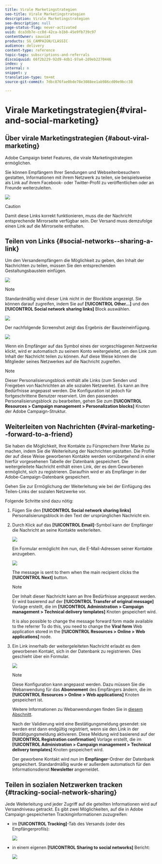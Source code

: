 ```yaml
---
title: Virale Marketingstrategien
seo-title: Virale Marketingstrategien
description: Virale Marketingstrategien
seo-description: null
page-status-flag: never-activated
uuid: dca3db7e-cc8d-42ca-b1b8-45e9fb739c97
contentOwner: sauviat
products: SG_CAMPAIGN/CLASSIC
audience: delivery
content-type: reference
topic-tags: subscriptions-and-referrals
discoiquuid: 66f2b229-92d9-4db1-97a4-2d9eb2270446
index: y
internal: n
snippet: y
translation-type: tm+mt
source-git-commit: 7dbc876fae0bde78e3088ee1ab986cd09e9bcc38

---
```



# Virale Marketingstrategien{#viral-and-social-marketing}

## Über virale Marketingstrategien {#about-viral-marketing}

Adobe Campaign bietet Features, die virale Marketingstrategien ermöglichen.

Sie können Empfängern Ihrer Sendungen und Webseitenbesuchern gestatten, Informationen mit ihrem Netzwerk zu teilen, sie beispielsweise als Link auf ihrem Facebook- oder Twitter-Profil zu veröffentlichen oder an Freunde weiterzuleiten.

![](assets/s_ncs_user_viral_icons.png)

>[!CAUTION]
>
>Damit diese Links korrekt funktionieren, muss die der Nachricht entsprechende Mirrorseite verfügbar sein. Der Versand muss demzufolge einen Link auf die Mirrorseite enthalten.

## Teilen von Links {#social-networks--sharing-a-link}

Um den Versandempfängern die Möglichkeit zu geben, den Inhalt der Nachrichten zu teilen, müssen Sie den entsprechenden Gestaltungsbaustein einfügen.

![](assets/s_ncs_user_viral_add_link.png)

>[!NOTE]
>
>Standardmäßig wird dieser Link nicht in der Blockliste angezeigt. Sie können darauf zugreifen, indem Sie auf **[!UICONTROL Other...]** und den **[!UICONTROL Social network sharing links]** Block auswählen.

![](assets/s_ncs_user_viral_add_link_via_others.png)

Der nachfolgende Screenshot zeigt das Ergebnis der Bausteineinfügung.

![](assets/s_ncs_user_viral_add_link_rendering.png)

Wenn ein Empfänger auf das Symbol eines der vorgeschlagenen Netzwerke klickt, wird er automatisch zu seinem Konto weitergeleitet, um den Link zum Inhalt der Nachricht teilen zu können. Auf diese Weise können die Mitglieder seines Netzwerkes auf die Nachricht zugreifen.

>[!NOTE]
>
>Dieser Personalisierungsblock enthält alle Links (zum Senden und Freigeben von Nachrichten an alle sozialen Netzwerke). Es kann an Ihre Bedürfnisse angepasst werden. Die Konfiguration ist jedoch für fortgeschrittene Benutzer reserviert. Um den passenden Personalisierungsblock zu bearbeiten, gehen Sie zum **[!UICONTROL Resources > Campaign management > Personalization blocks]** Knoten der Adobe Campaign-Struktur.

## Weiterleiten von Nachrichten {#viral-marketing--forward-to-a-friend}

Sie haben die Möglichkeit, Ihre Kontakte zu Fürsprechern Ihrer Marke zu machen, indem Sie die Weiterleitung der Nachrichten gestatten. Die Profile der auf diese Weise geworbenen Kontakte werden vorrübergehend in einer hierfür vorgesehenen Tabelle der Datenbank gespeichert. Die weitergeleitete Nachricht enthält einen Link, der es dem Geworbenen ermöglicht, sich zu registrieren. Daraufhin wird er als Empfänger in der Adobe-Campaign-Datenbank gespeichert.

Gehen Sie zur Ermöglichung der Weiterleitung wie bei der Einfügung des Teilen-Links der sozialen Netzwerke vor.

Folgende Schritte sind dazu nötig:

1. Fügen Sie den **[!UICONTROL Social network sharing links]** Personalisierungsblock in den Text der ursprünglichen Nachricht ein.
1. Durch Klick auf das **[!UICONTROL Email]**-Symbol kann der Empfänger die Nachricht an seine Kontakte weiterleiten.

   ![](assets/s_ncs_user_viral_email_link.png)

   Ein Formular ermöglicht ihm nun, die E-Mail-Adressen seiner Kontakte anzugeben.

   ![](assets/s_ncs_user_viral_email_msg.png)

   The message is sent to them when the main recipient clicks the **[!UICONTROL Next]** button.

   >[!NOTE]
   >
   >Der Inhalt dieser Nachricht kann an Ihre Bedürfnisse angepasst werden. Er wird basierend auf der **[!UICONTROL Transfer of original message]** Vorlage erstellt, die im **[!UICONTROL Administration > Campaign management > Technical delivery templates]** Knoten gespeichert wird.
   >
   >It is also possible to change the message forward form made available to the referrer To do this, you need to change the **Viral form** Web application stored in the **[!UICONTROL Resources > Online > Web applications]** node.

1. Ein Link innerhalb der weitergeleiteten Nachricht erlaubt es dem geworbenen Kontakt, sich in der Datenbank zu registrieren. Dies geschieht über ein Formular.

   ![](assets/s_ncs_user_viral_create_account_form.png)

   >[!NOTE]
   >
   >Diese Konfiguration kann angepasst werden. Dazu müssen Sie die Webanwendung für das **Abonnement** des Empfängers ändern, die im **[!UICONTROL Resources > Online > Web applications]** Knoten gespeichert ist.
   >
   >Weitere Informationen zu Webanwendungen finden Sie in [diesem Abschnitt](../../web/using/about-web-applications.md).

   Nach der Validierung wird eine Bestätigungsmeldung gesendet: sie werden erst dann endgültig registriert, wenn sie den Link in der Bestätigungsmeldung aktivieren. Diese Meldung wird basierend auf der **[!UICONTROL Registration confirmation]** Vorlage erstellt, die im **[!UICONTROL Administration > Campaign management > Technical delivery templates]** Knoten gespeichert wird.

   Der geworbene Kontakt wird nun im **Empfänger**-Ordner der Datenbank gespeichert. Standardmäßig wurde er außerdem automatisch für den Informationsdienst **Newsletter** angemeldet.

## Teilen in sozialen Netzwerken tracken {#tracking-social-network-sharing}

Jede Weiterleitung und jeder Zugriff auf die geteilten Informationen wird auf Versandniveau getrackt. Es gibt zwei Möglichkeiten, auf die in Adobe Campaign gespeicherten Trackinginformationen zuzugreifen:

* im **[!UICONTROL Tracking]**-Tab des Versands (oder des Empfängerprofils):

   ![](assets/s_ncs_user_network_del_tracking_tab.png)

* in einem eigenen **[!UICONTROL Sharing to social networks]** Bericht:

   ![](assets/s_ncs_user_viral_report.png)

